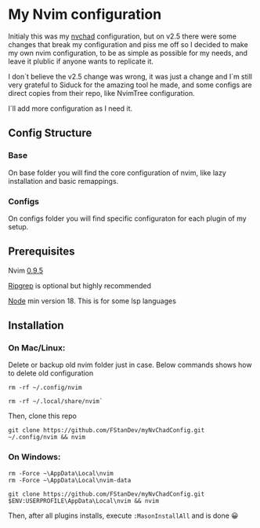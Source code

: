 # My Nvim configuration

Initialy this was my [nvchad](https://github.com/NvChad/NvChad) configuration, but on v2.5 there were some changes that break my configuration and piss me off so I decided to make my own nvim configuration, to be as simple as possible for my needs, and leave it plublic if anyone wants to replicate it.

I don´t believe the v2.5 change was wrong, it was just a change and I´m still very grateful to Siduck for the amazing tool he made, and some configs are direct copies from their repo, like NvimTree configuration.

I´ll add more configuration as I need it.

## Config Structure

### Base

On base folder you will find the core configuration of nvim, like lazy installation and basic remappings.

### Configs

On configs folder you will find specific configuraton for each plugin of my setup.

## Prerequisites

Nvim [0.9.5](https://github.com/neovim/neovim/releases/tag/v0.9.5)

[Ripgrep](https://github.com/BurntSushi/ripgrep) is optional but highly recommended

[Node](https://nodejs.org/en/download) min version 18. This is for some lsp languages

## Installation

### On Mac/Linux:

Delete or backup old nvim folder just in case. Below commands shows how to delete old configuration

```
rm -rf ~/.config/nvim

rm -rf ~/.local/share/nvim`
```

Then, clone this repo

```
git clone https://github.com/FStanDev/myNvChadConfig.git ~/.config/nvim && nvim
```

### On Windows:

```
rm -Force ~\AppData\Local\nvim
rm -Force ~\AppData\Local\nvim-data
```

```
git clone https://github.com/FStanDev/myNvChadConfig.git $ENV:USERPROFILE\AppData\Local\nvim && nvim
```

Then, after all plugins installs, execute `:MasonInstallAll` and is done 😀
